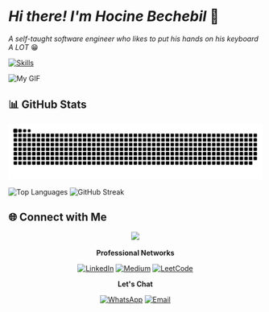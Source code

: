 # ***Hi there! I'm Hocine Bechebil*** 👋 
*A self-taught software engineer who likes to put his hands on his keyboard A LOT* 😁  

[![Skills](https://skillicons.dev/icons?i=cs,cpp,dotnet,git,postgres,python,html,css,js,tailwindcss,react,postman,rider,linux,figma&theme=dark&perline=16)](https://skillicons.dev)

![My GIF](https://user-images.githubusercontent.com/74038190/225813708-98b745f2-7d22-48cf-9150-083f1b00d6c9.gif)

## 📊 GitHub Stats
<picture>
  <source
    media="(prefers-color-scheme: dark)"
    srcset="https://raw.githubusercontent.com/platane/snk/output/github-contribution-grid-snake-dark.svg"
  />
  <source
    media="(prefers-color-scheme: light)"
    srcset="https://raw.githubusercontent.com/platane/snk/output/github-contribution-grid-snake.svg"
  />
  <img
    alt="github contribution grid snake animation"
    src="https://raw.githubusercontent.com/platane/snk/output/github-contribution-grid-snake.svg"
  />
</picture>

![Top Languages](https://github-readme-stats.vercel.app/api/top-langs/?username=Hocine-Bec&layout=compact&theme=holi&langs_count=10)
![GitHub Streak](https://streak-stats.demolab.com?user=Hocine-Bec&theme=github-dark-blue)

## 🌐 Connect with Me
<div align="center">

<img src="https://user-images.githubusercontent.com/74038190/212284115-f47cd8ff-2ffb-4b04-b5bf-4d1c14c0247f.gif" width="500">

**Professional Networks**

[![LinkedIn](https://img.shields.io/badge/LinkedIn-0A66C2?style=for-the-badge&logo=linkedin&logoColor=white)](https://www.linkedin.com/in/hocine-bechebil)
[![Medium](https://img.shields.io/badge/Medium-12100E?style=for-the-badge&logo=medium&logoColor=white)](https://medium.com/@houssem27)
[![LeetCode](https://img.shields.io/badge/LeetCode-FFA116?style=for-the-badge&logo=LeetCode&logoColor=black)](https://leetcode.com/u/B-Hocine/)

**Let's Chat**

[![WhatsApp](https://img.shields.io/badge/WhatsApp-25D366?style=for-the-badge&logo=whatsapp&logoColor=white)](https://wa.me/+213770993463)
[![Email](https://img.shields.io/badge/Gmail-EA4335?style=for-the-badge&logo=gmail&logoColor=white)](mailto:Bechebil.Houcin@gmail.com)

</div>
